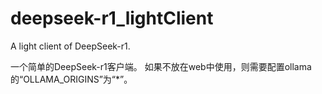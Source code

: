 # deepseek-r1_lightClient
A light client of DeepSeek-r1.

一个简单的DeepSeek-r1客户端。
如果不放在web中使用，则需要配置ollama的“OLLAMA_ORIGINS”为“*”。
